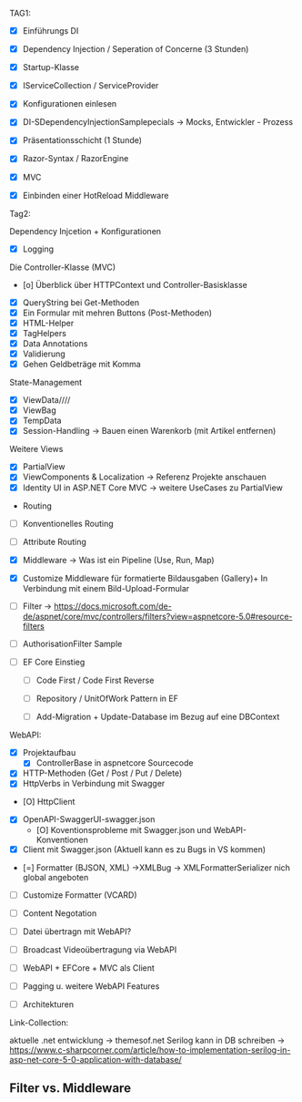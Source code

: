 ﻿TAG1:
- [x] Einführungs DI 
- [x] Dependency Injection / Seperation of Concerne (3 Stunden) 
- [x] Startup-Klasse
- [x] IServiceCollection / ServiceProvider
- [x] Konfigurationen einlesen
- [x] DI-SDependencyInjectionSamplepecials -> Mocks, Entwickler - Prozess
- [x] Präsentationsschicht (1 Stunde) 
- [x] Razor-Syntax / RazorEngine 
- [x] MVC
- [x] Einbinden einer HotReload Middleware


Tag2:

Dependency Injcetion + Konfigurationen
- [x] Logging 

Die Controller-Klasse (MVC)
- [o] Überblick über HTTPContext und Controller-Basisklasse
- [x] QueryString bei Get-Methoden
- [x] Ein Formular mit mehren Buttons (Post-Methoden)
- [x] HTML-Helper
- [x] TagHelpers
- [x] Data Annotations 
- [x] Validierung 
- [x] Gehen Geldbeträge mit Komma 

State-Management
- [x] ViewData////
- [x] ViewBag
- [x] TempData
- [x] Session-Handling -> Bauen einen Warenkorb (mit Artikel entfernen)

Weitere Views
- [x] PartialView
- [x] ViewComponents & Localization -> Referenz Projekte anschauen
- [x] Identity UI in ASP.NET Core MVC -> weitere UseCases zu PartialView

- Routing
- [ ] Konventionelles Routing
- [ ] Attribute Routing
- [x] Middleware -> Was ist ein Pipeline (Use, Run, Map)
- [x] Customize Middleware für formatierte Bildausgaben (Gallery)+ In Verbindung mit einem Bild-Upload-Formular

- [ ] Filter -> https://docs.microsoft.com/de-de/aspnet/core/mvc/controllers/filters?view=aspnetcore-5.0#resource-filters
- [ ] AuthorisationFilter Sample

- [ ] EF Core Einstieg 
  - [ ] Code First / Code First Reverse
  - [ ] Repository / UnitOfWork Pattern in EF
  - [ ] Add-Migration + Update-Database im Bezug auf eine DBContext 


WebAPI:

- [x] Projektaufbau 
  - [x] ControllerBase in aspnetcore Sourcecode
- [x] HTTP-Methoden (Get / Post / Put / Delete)
- [x] HttpVerbs in Verbindung mit Swagger
- [O] HttpClient
- [x] OpenAPI-SwaggerUI-swagger.json
  - [O] Koventionsprobleme mit Swagger.json und WebAPI-Konventionen
- [x] Client mit Swagger.json (Aktuell kann es zu Bugs in VS kommen)
- [=] Formatter (BJSON, XML) ->XMLBug -> XMLFormatterSerializer nich global angeboten
- [ ] Customize Formatter (VCARD)
- [ ] Content Negotation
- [ ] Datei übertragn mit WebAPI?
- [ ] Broadcast Videoübertragung via WebAPI
- [ ] WebAPI + EFCore + MVC als Client
- [ ] Pagging u. weitere WebAPI Features
- [ ] Architekturen 








Link-Collection:

aktuelle .net entwicklung -> themesof.net
Serilog kann in DB schreiben -> https://www.c-sharpcorner.com/article/how-to-implementation-serilog-in-asp-net-core-5-0-application-with-database/

Filter vs. Middleware 
- 